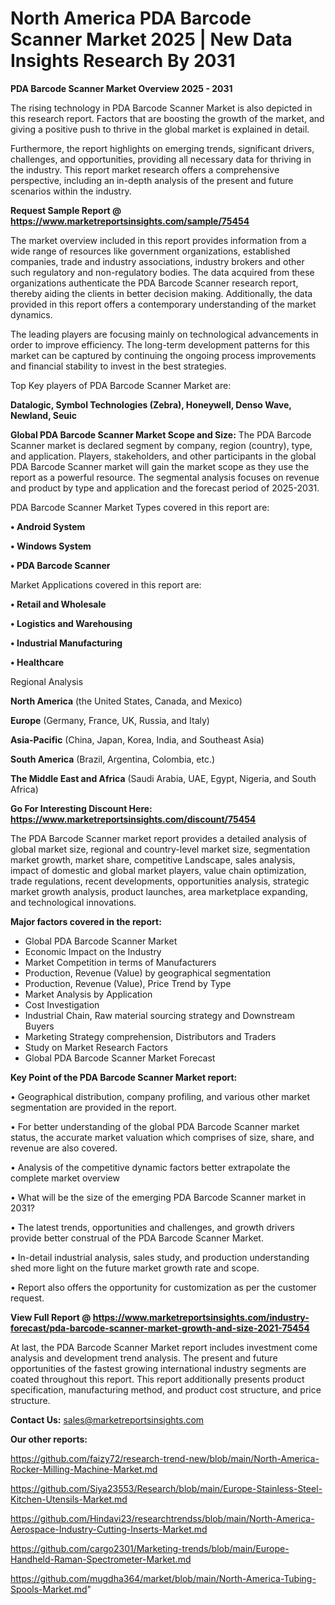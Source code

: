 # North America PDA Barcode Scanner Market 2025 | New Data Insights Research By 2031

<Strong> PDA Barcode Scanner Market Overview 2025 - 2031</strong>

The rising technology in PDA Barcode Scanner Market is also depicted in this research report. Factors that are boosting the growth of the market, and giving a positive push to thrive in the global market is explained in detail.

Furthermore, the report highlights on emerging trends, significant drivers, challenges, and opportunities, providing all necessary data for thriving in the industry. This report market research offers a comprehensive perspective, including an in-depth analysis of the present and future scenarios within the industry.

<strong>Request Sample Report @ <a href=https://www.marketreportsinsights.com/sample/75454>https://www.marketreportsinsights.com/sample/75454</a></strong>

The market overview included in this report provides information from a wide range of resources like government organizations, established companies, trade and industry associations, industry brokers and other such regulatory and non-regulatory bodies. The data acquired from these organizations authenticate the PDA Barcode Scanner research report, thereby aiding the clients in better decision making. Additionally, the data provided in this report offers a contemporary understanding of the market dynamics.

The leading players are focusing mainly on technological advancements in order to improve efficiency. The long-term development patterns for this market can be captured by continuing the ongoing process improvements and financial stability to invest in the best strategies.

Top Key players of PDA Barcode Scanner Market are:

<strong>Datalogic, Symbol Technologies (Zebra), Honeywell, Denso Wave, Newland, Seuic</strong>

<strong><b>Global PDA Barcode Scanner Market Scope and Size:</b></strong>
The PDA Barcode Scanner market is declared segment by company, region (country), type, and application. Players, stakeholders, and other participants in the global PDA Barcode Scanner market will gain the market scope as they use the report as a powerful resource. The segmental analysis focuses on revenue and product by type and application and the forecast period of 2025-2031.

PDA Barcode Scanner Market Types covered in this report are:

<strong>• Android System

• Windows System

• PDA Barcode Scanner</strong>

Market Applications covered in this report are:

<strong>• Retail and Wholesale

• Logistics and Warehousing

• Industrial Manufacturing

• Healthcare</strong> 

Regional Analysis

<strong>North America</strong> (the United States, Canada, and Mexico)

<strong>Europe</strong> (Germany, France, UK, Russia, and Italy)

<strong>Asia-Pacific</strong> (China, Japan, Korea, India, and Southeast Asia)

<strong>South America</strong> (Brazil, Argentina, Colombia, etc.)

<strong>The Middle East and Africa</strong> (Saudi Arabia, UAE, Egypt, Nigeria, and South Africa)

<strong>Go For Interesting Discount Here: <a href=https://www.marketreportsinsights.com/discount/75454>https://www.marketreportsinsights.com/discount/75454</a></strong>

The PDA Barcode Scanner market report provides a detailed analysis of global market size, regional and country-level market size, segmentation market growth, market share, competitive Landscape, sales analysis, impact of domestic and global market players, value chain optimization, trade regulations, recent developments, opportunities analysis, strategic market growth analysis, product launches, area marketplace expanding, and technological innovations.

<strong><b>Major factors covered in the report:</b></strong>
<ul>
  <li>Global PDA Barcode Scanner Market </li>
  <li>Economic Impact on the Industry</li>
  <li>Market Competition in terms of Manufacturers</li>
  <li>Production, Revenue (Value) by geographical segmentation</li>
  <li>Production, Revenue (Value), Price Trend by Type</li>
  <li>Market Analysis by Application</li>
  <li>Cost Investigation</li>
  <li>Industrial Chain, Raw material sourcing strategy and Downstream Buyers</li>
  <li>Marketing Strategy comprehension, Distributors and Traders</li>
  <li>Study on Market Research Factors</li>
  <li>Global PDA Barcode Scanner Market Forecast</li>
</ul>

<strong><b>Key Point of the PDA Barcode Scanner Market report:</b></strong>

• Geographical distribution, company profiling, and various other market segmentation are provided in the report.

• For better understanding of the global PDA Barcode Scanner market status, the accurate market valuation which comprises of size, share, and revenue are also covered.

• Analysis of the competitive dynamic factors better extrapolate the complete market overview

• What will be the size of the emerging PDA Barcode Scanner market in 2031?

• The latest trends, opportunities and challenges, and growth drivers provide better construal of the PDA Barcode Scanner Market.

• In-detail industrial analysis, sales study, and production understanding shed more light on the future market growth rate and scope.

• Report also offers the opportunity for customization as per the customer request.

<strong><b>View Full Report @ <a href=https://www.marketreportsinsights.com/industry-forecast/pda-barcode-scanner-market-growth-and-size-2021-75454>https://www.marketreportsinsights.com/industry-forecast/pda-barcode-scanner-market-growth-and-size-2021-75454</a></b></strong>


At last, the PDA Barcode Scanner Market report includes investment come analysis and development trend analysis. The present and future opportunities of the fastest growing international industry segments are coated throughout this report. This report additionally presents product specification, manufacturing method, and product cost structure, and price structure.

<strong>Contact Us:</strong>
sales@marketreportsinsights.com

<strong>Our other reports:</strong>

<a href=https://github.com/faizy72/research-trend-new/blob/main/North-America-Rocker-Milling-Machine-Market.md>https://github.com/faizy72/research-trend-new/blob/main/North-America-Rocker-Milling-Machine-Market.md</a>

<a href=https://github.com/Siya23553/Research/blob/main/Europe-Stainless-Steel-Kitchen-Utensils-Market.md>https://github.com/Siya23553/Research/blob/main/Europe-Stainless-Steel-Kitchen-Utensils-Market.md</a>

<a href=https://github.com/Hindavi23/researchtrendss/blob/main/North-America-Aerospace-Industry-Cutting-Inserts-Market.md>https://github.com/Hindavi23/researchtrendss/blob/main/North-America-Aerospace-Industry-Cutting-Inserts-Market.md</a>

<a href=https://github.com/cargo2301/Marketing-trends/blob/main/Europe-Handheld-Raman-Spectrometer-Market.md>https://github.com/cargo2301/Marketing-trends/blob/main/Europe-Handheld-Raman-Spectrometer-Market.md</a>

<a href=https://github.com/mugdha364/market/blob/main/North-America-Tubing-Spools-Market.md>https://github.com/mugdha364/market/blob/main/North-America-Tubing-Spools-Market.md</a>"
